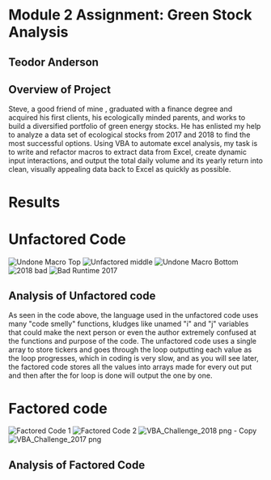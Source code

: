 # **Module 2 Assignment: Green Stock Analysis**
## **Teodor Anderson**

## Overview of Project
	
Steve, a good friend of mine , graduated with a finance degree and acquired his first clients, his ecologically minded parents, and works to build a diversified portfolio of green energy stocks. He has enlisted my help to analyze a data set of ecological stocks from 2017 and 2018 to find the most successful options. Using VBA to automate excel analysis, my task is to write and refactor macros to extract data from Excel, create dynamic input interactions, and output the total daily volume and its yearly return into clean, visually appealing data back to Excel as quickly as possible.
  

# Results

# Unfactored Code
  ![Undone Macro Top](https://user-images.githubusercontent.com/116928193/204114534-3fc38e8a-1611-40e5-80cf-3c5851936d91.png)
  ![Unfactored middle](https://user-images.githubusercontent.com/116928193/204114538-cec944c7-a5c3-4d58-b4de-c2662dd512e1.png)
  ![Undone Macro Bottom](https://user-images.githubusercontent.com/116928193/204114545-cae4014f-ef0f-4d5b-b3ab-4387fd262125.png)
   ![2018 bad](https://user-images.githubusercontent.com/116928193/204114640-d485874b-9a72-407e-93e9-ac0792a788cb.png)
    ![Bad Runtime 2017](https://user-images.githubusercontent.com/116928193/204114647-6ba95194-499f-4c9a-933a-9450a6c839ca.png) 

## Analysis of Unfactored code

As seen in the code above, the language used in the unfactored code uses many "code smelly" functions, kludges like unamed "i" and "j" variables that could make the next person or even the author extremely confused at the functions and purpose of the code. The unfactored code uses a single array to store tickers and goes through the loop outputting each value as the loop progresses, which in coding is very slow, and as you will see later, the factored code stores all the values into arrays made for every out put and then after the for loop is done will output the one by one.
	
	
  # Factored code
![Factored Code 1](https://user-images.githubusercontent.com/116928193/204118413-ef371572-6af0-42c5-9b0c-bb3af88fdfa1.png)
![Factored Code 2](https://user-images.githubusercontent.com/116928193/204118423-cea91d19-ed33-4ceb-8596-f41d11d6c1c3.png)
![VBA_Challenge_2018 png - Copy](https://user-images.githubusercontent.com/116928193/204118429-ee5b604c-a36f-4040-8076-15c2edf7be88.png)
![VBA_Challenge_2017 png](https://user-images.githubusercontent.com/116928193/204118432-d9ea24aa-f6a8-4d61-84c8-15c907ea353d.png)


  ## Analysis of Factored Code
  
